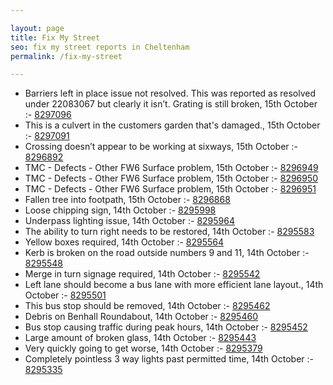 ```yaml
---

layout: page
title: Fix My Street
seo: fix my street reports in Cheltenham
permalink: /fix-my-street

---
```


<!-- fix_marker starts -->

- Barriers left in place issue not resolved. This was reported as resolved under 22083067 but clearly it isn’t. Grating is still broken, 15th October :- [8297096](https://www.fixmystreet.com/report/8297096)
- This is a culvert in the customers garden that's damaged., 15th October :- [8297091](https://www.fixmystreet.com/report/8297091)
- Crossing doesn’t appear to be working at sixways, 15th October :- [8296892](https://www.fixmystreet.com/report/8296892)
- TMC - Defects - Other FW6  Surface problem, 15th October :- [8296949](https://www.fixmystreet.com/report/8296949)
- TMC - Defects - Other FW6  Surface problem, 15th October :- [8296950](https://www.fixmystreet.com/report/8296950)
- TMC - Defects - Other FW6  Surface problem, 15th October :- [8296951](https://www.fixmystreet.com/report/8296951)
- Fallen tree into footpath, 15th October :- [8296868](https://www.fixmystreet.com/report/8296868)
- Loose chipping sign, 14th October :- [8295998](https://www.fixmystreet.com/report/8295998)
- Underpass lighting issue, 14th October :- [8295964](https://www.fixmystreet.com/report/8295964)
- The ability to turn right needs to be restored, 14th October :- [8295583](https://www.fixmystreet.com/report/8295583)
- Yellow boxes required, 14th October :- [8295564](https://www.fixmystreet.com/report/8295564)
- Kerb is broken on the road outside numbers 9 and 11, 14th October :- [8295548](https://www.fixmystreet.com/report/8295548)
- Merge in turn signage required, 14th October :- [8295542](https://www.fixmystreet.com/report/8295542)
- Left lane should become a bus lane with more efficient lane layout., 14th October :- [8295501](https://www.fixmystreet.com/report/8295501)
- This bus stop should be removed, 14th October :- [8295462](https://www.fixmystreet.com/report/8295462)
- Debris on Benhall Roundabout, 14th October :- [8295460](https://www.fixmystreet.com/report/8295460)
- Bus stop causing traffic during peak hours, 14th October :- [8295452](https://www.fixmystreet.com/report/8295452)
- Large amount of broken glass, 14th October :- [8295443](https://www.fixmystreet.com/report/8295443)
- Very quickly going to get worse, 14th October :- [8295379](https://www.fixmystreet.com/report/8295379)
- Completely pointless 3 way lights past permitted time, 14th October :- [8295335](https://www.fixmystreet.com/report/8295335)

<!-- fix_marker ends -->